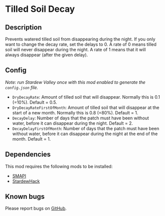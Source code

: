 # Tilled Soil Decay

## Description
Prevents watered tilled soil from disappearing during the night. If you only want to change the decay rate, set the delays to 0. A rate of 0 means tilled soil will never disappear during the night. A rate of 1 means that it will always disappear (after the given delay).

## Config
*Note: run Stardew Valley once with this mod enabled to generate the `config.json` file.*

* `DryDecayRate`: Amount of tilled soil that will disappear. Normally this is 0.1 (=10%). Default = 0.5.
* `DryDecayRateFirstOfMonth`: Amount of tilled soil that will disappear at the start of a new month. Normally this is 0.8 (=80%). Default = 1.
* `DecayDelay`: Number of days that the patch must have been without water, before it can disappear during the night. Default = 2.
* `DecayDelayFirstOfMonth`: Number of days that the patch must have been without water, before it can disappear during the night at the end of the month. Default = 1.

## Dependencies
This mod requires the following mods to be installed:

* [SMAPI](https://www.nexusmods.com/stardewvalley/mods/2400)
* [StardewHack](https://www.nexusmods.com/stardewvalley/mods/3213)

## Known bugs
Please report bugs on [GitHub](https://github.com/bcmpinc/StardewHack/issues).
